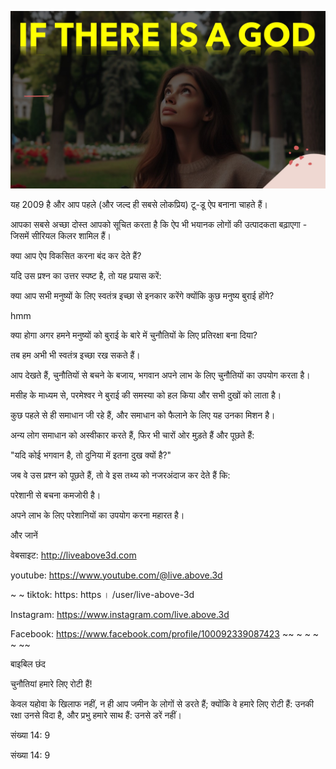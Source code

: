 ![Video cover image](../cover.jpg "cover photo")

यह 2009 है और आप पहले (और जल्द ही सबसे लोकप्रिय) टू-डू ऐप बनाना चाहते हैं।

आपका सबसे अच्छा दोस्त आपको सूचित करता है कि ऐप भी भयानक लोगों की उत्पादकता बढ़ाएगा - जिसमें सीरियल किलर शामिल हैं।

क्या आप ऐप विकसित करना बंद कर देते हैं?

यदि उस प्रश्न का उत्तर स्पष्ट है, तो यह प्रयास करें:

क्या आप सभी मनुष्यों के लिए स्वतंत्र इच्छा से इनकार करेंगे क्योंकि कुछ मनुष्य बुराई होंगे?

hmm

क्या होगा अगर हमने मनुष्यों को बुराई के बारे में चुनौतियों के लिए प्रतिरक्षा बना दिया?

तब हम अभी भी स्वतंत्र इच्छा रख सकते हैं।

आप देखते हैं, चुनौतियों से बचने के बजाय, भगवान अपने लाभ के लिए चुनौतियों का उपयोग करता है।

मसीह के माध्यम से, परमेश्वर ने बुराई की समस्या को हल किया और सभी दुखों को लाता है।

कुछ पहले से ही समाधान जी रहे हैं, और समाधान को फैलाने के लिए यह उनका मिशन है।

अन्य लोग समाधान को अस्वीकार करते हैं, फिर भी चारों ओर मुड़ते हैं और पूछते हैं:

"यदि कोई भगवान है, तो दुनिया में इतना दुख क्यों है?"

जब वे उस प्रश्न को पूछते हैं, तो वे इस तथ्य को नजरअंदाज कर देते हैं कि:

परेशानी से बचना कमजोरी है।

अपने लाभ के लिए परेशानियों का उपयोग करना महारत है।

और जानें

वेबसाइट: http://liveabove3d.com

youtube: https://www.youtube.com/@live.above.3d

~ ~ tiktok: https: https । /user/live-above-3d

Instagram: https://www.instagram.com/live.above.3d

Facebook: https://www.facebook.com/profile/100092339087423 ~~ ~ ~ ~ ~ ~~

बाइबिल छंद

चुनौतियां हमारे लिए रोटी हैं!

केवल यहोवा के खिलाफ नहीं, न ही आप जमीन के लोगों से डरते हैं; क्योंकि वे हमारे लिए रोटी हैं: उनकी रक्षा उनसे विदा है, और प्रभु हमारे साथ हैं: उनसे डरें नहीं।

संख्या 14: 9

संख्या 14: 9